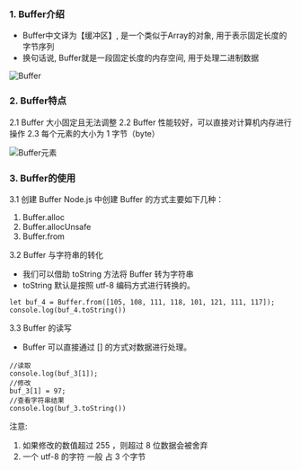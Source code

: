 ### 1. Buffer介绍
- Buffer中文译为【缓冲区】, 是一个类似于Array的对象, 用于表示固定长度的字节序列
- 换句话说, Buffer就是一段固定长度的内存空间, 用于处理二进制数据

![Buffer](/images/Buffer.png "Buffer")

### 2. Buffer特点
2.1 Buffer 大小固定且无法调整
2.2 Buffer 性能较好，可以直接对计算机内存进行操作
2.3 每个元素的大小为 1 字节（byte）

![Buffer元素](/images/Buffer元素.png "Buffer元素")


### 3. Buffer的使用
3.1 创建 Buffer
Node.js 中创建 Buffer 的方式主要如下几种：

1. Buffer.alloc
2. Buffer.allocUnsafe
3. Buffer.from


3.2 Buffer 与字符串的转化
- 我们可以借助 toString 方法将 Buffer 转为字符串
- toString 默认是按照 utf-8 编码方式进行转换的。
```
let buf_4 = Buffer.from([105, 108, 111, 118, 101, 121, 111, 117]);
console.log(buf_4.toString())
```

3.3 Buffer 的读写
- Buffer 可以直接通过 [] 的方式对数据进行处理。
```
//读取
console.log(buf_3[1]);
//修改
buf_3[1] = 97;
//查看字符串结果
console.log(buf_3.toString())
```

注意:
1. 如果修改的数值超过 255 ，则超过 8 位数据会被舍弃
2. 一个 utf-8 的字符 一般 占 3 个字节
